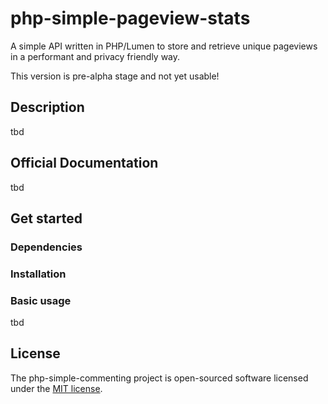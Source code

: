 # php-simple-pageview-stats

A simple API written in PHP/Lumen to store and retrieve unique pageviews in a performant and privacy friendly way. 

This version is pre-alpha stage and not yet usable! 

## Description

tbd

## Official Documentation

tbd

## Get started

### Dependencies

### Installation

### Basic usage

tbd

## License

The php-simple-commenting project is open-sourced software licensed under the [MIT license](https://opensource.org/licenses/MIT).